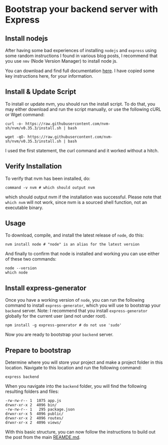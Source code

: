 # Bootstrap your backend server with Express

## Install nodejs
After having some bad experiences of installing `nodejs` and `express` using some random instructions I found in various blog posts, I recommend that you use `nmv` (Node Version Manager) to install node js.

You can download and find full documentation [here](https://github.com/nvm-sh/nvm). I have copied some key instructions here, for your information.

## Install & Update Script

To install or update nvm, you should run the install script. To do that, you may either download and run the script manually, or use the following cURL or Wget command:

```terminal
curl -o- https://raw.githubusercontent.com/nvm-sh/nvm/v0.35.3/install.sh | bash
```
```termainal
wget -qO- https://raw.githubusercontent.com/nvm-sh/nvm/v0.35.3/install.sh | bash
```

I used the first statement, the curl command and it worked without a hitch.

## Verify Installation

To verify that nvm has been installed, do:

```terminal
command -v nvm # which should output nvm
```

which should output nvm if the installation was successful. Please note that `which nvm` will not work, since nvm is a sourced shell function, not an executable binary.

## Usage

To download, compile, and install the latest release of `node`, do this:

```terminal
nvm install node # "node" is an alias for the latest version
```

And finally to confirm that node is installed and working you can use either of these two commands:

```terminal
node --version
which node
```

## Install express-generator

Once you have a working version of `node`, you can run the following command to install `express-generator`, which you will use to bootstrap your `backend` server. Note: I recommend that you install `express-generator` globally for the current user (and not under root).

```terminal
npm install -g express-generator # do not use 'sudo'
```
Now you are ready to bootstrap your `backend` server.

## Prepare to bootstrap

Determine where you will store your project and make a project folder in this location. Navigate to this location and run the following command:

```terminal
express backend
```

When you navigate into the `backend` folder, you will find the following resulting folders and files:
```terminal
-rw-rw-r-- 1  1075 app.js
drwxr-xr-x 2  4096 bin/
-rw-rw-r-- 1   295 package.json
drwxr-xr-x 5  4096 public/
drwxr-xr-x 2  4096 routes/
drwxr-xr-x 2  4096 views/
```

With this basic structure, you can now follow the instructions to build out the post from the main [REAMDE.md](../README.md).

